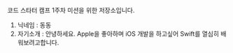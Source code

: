 코드 스타터 캠프 1주차 미션을 위한 저장소입니다.

1. 닉네임 : 동동
2. 자기소개 : 안녕하세요. Apple을 좋아하며 iOS 개발을 하고싶어 Swift를 열심히 배워보려고합니다.
